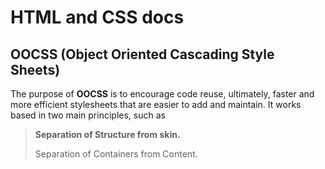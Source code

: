 # HTML and CSS docs

## OOCSS (Object Oriented Cascading Style Sheets)
The purpose of **OOCSS** is to encourage code reuse, ultimately, faster and more efficient stylesheets that are easier to add and maintain. It works based in two main principles, such as
> **Separation of Structure from skin.**
>
>Separation of Containers from Content.

<!--stackedit_data:
eyJwcm9wZXJ0aWVzIjoiZXh0ZW5zaW9uczpcbiAgcHJlc2V0Oi
BnZm1cbiIsImhpc3RvcnkiOlstMTEyMTIyNDI2MywtMjA3MzY2
NTMyMywtNDQxMTM4NDUwLDE2NDY1ODUwMjQsLTE3Mjg4MTkxOT
MsLTE4NzE1OTIxNDRdfQ==
-->